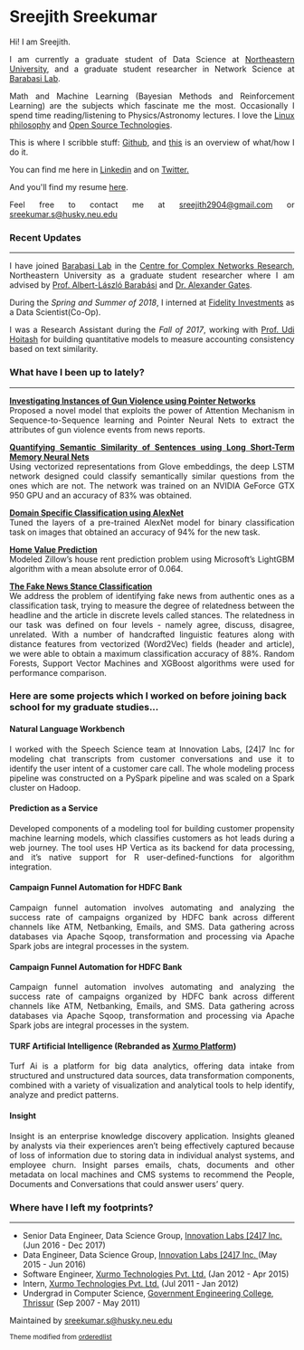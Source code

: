 # Sreejith Sreekumar

<p align="justify"> Hi! I am Sreejith. </p>


<p align="justify"> I am currently a graduate student of Data Science at <a
href="https://www.northeastern.edu/">Northeastern University</a>, and a graduate student researcher
in Network Science at <a href="https://www.barabasilab.com">Barabasi Lab</a>. </p>


<p align="justify"> Math and Machine Learning (Bayesian Methods and Reinforcement Learning) are the
subjects which fascinate me the most. Occasionally I spend time reading/listening to
Physics/Astronomy lectures. I love the <a href="https://en.wikipedia.org/wiki/Unix_philosophy">Linux
philosophy</a> and <a href="https://en.wikipedia.org/wiki/Open-source_software">Open Source
Technologies</a>. </p>

<p align="justify"> This is where I scribble stuff:  <a href="https://github.com/srjit">Github</a>, and <a href="https://sourcerer.io/srjit">this</a> is an overview of what/how I do it.
</p>

<p align="justify"> 
You can find me here in <a href="https://in.linkedin.com/in/sreejith2904">Linkedin</a> and on <a href="https://twitter.com/srjit_">Twitter.</a> </p>

<p align="justify"> 
And you'll find my resume <a href="https://github.com/srjit/resume-singlepage/blob/master/awesome-cv/resume.pdf">here</a>.
</p>

<p align="justify">  
Feel free to contact me at <a href="mailto:sreejith2904@gmail.com">sreejith2904@gmail.com</a> or <a href="sreekumar.s@husky.neu.edu">sreekumar.s@husky.neu.edu</a>
</p>

### Recent Updates
---            

<p align="justify">  I have joined <a href="https://www.barabasilab.com">Barabasi Lab</a> in the <a href="https://www.networkscienceinstitute.org/">Centre for Complex Networks Research</a>, Northeastern University as a graduate student researcher where I am advised by <a href="http://barabasi.com/">Prof. Albert-László Barabási</a> and <a href="https://www.barabasilab.com/people/alexander-gates">Dr. Alexander Gates</a>.
</p>


<p align="justify"> 			  During the <i>Spring and Summer of 2018</i>, I interned at <a href="https://www.fidelity.com/">Fidelity Investments</a> as a Data Scientist(Co-Op). 
</p>  


<p align="justify">
I was a Research Assistant during the <i>Fall of 2017</i>, working with <a href="http://www.damore-mckim.northeastern.edu/faculty/h/hoitash-udi">Prof. Udi Hoitash</a> for building quantitative models to measure accounting consistency based on text similarity.
</p>

### What have I been up to lately?
---

<p align="justify">				  <a href="https://github.com/srjit/pointer-seq2seq-gun-violence-event-analysis"><b>Investigating Instances of Gun Violence using Pointer Networks</b></a> <br/>
Proposed a novel model that exploits the power of Attention Mechanism in Sequence-to-Sequence learning and Pointer Neural Nets to extract the attributes of gun violence events from news reports.
</p>



<p align="justify">
<a href="https://github.com/srjit/lstm-sentence-similarity"><b>Quantifying Semantic Similarity of Sentences using Long Short-Term Memory Neural Nets</b></a> <br/>
Using vectorized representations from Glove embeddings, the deep LSTM network designed could classify semantically similar questions from the ones which are not. The network was trained on an NVIDIA GeForce GTX 950 GPU and an accuracy of 83% was obtained. 
</p>

<p align="justify">
<a href="https://github.com/srjit/rcnn-tensorflow/tree/master/alexnet"><b>Domain Specific Classification using AlexNet</b></a><br/>
Tuned the layers of a pre-trained AlexNet model for binary classification task on images that obtained an accuracy of 94% for the new task.
</p>

<p align="justify">
<a href="https://github.com/srjit/kaggle-scripts"><b>Home Value Prediction</b></a><br/>
Modeled Zillow’s house rent prediction problem using Microsoft’s LightGBM algorithm with a mean absolute error of 0.064.
</p>


<p align="justify">
<a href="https://github.com/srjit/fakenewschallange"><b>The Fake News Stance Classification</b></a> <br/>
We address the problem of identifying fake news from authentic ones as a classification task, trying to measure the degree of relatedness between the headline and the article in discrete levels called stances. The relatedness in our task was defined on four levels - namely agree, discuss, disagree, unrelated. With a number of handcrafted linguistic features along with distance features from vectorized (Word2Vec) fields (header and article), we were able to obtain a maximum classification accuracy of 88%. Random Forests, Support Vector Machines and XGBoost algorithms were used for performance comparison.
</p>

### Here are some projects which I worked on before joining back school for my graduate studies...  


#### Natural Language Workbench

<p align="justify">
I worked with the Speech Science team at Innovation Labs, [24]7 Inc for modeling chat transcripts from customer conversations and use it to identify the user intent of a customer care call.
The whole modeling process pipeline was constructed on a PySpark pipeline and was scaled on a Spark cluster on Hadoop.  
</p>

#### Prediction as a Service

<p align="justify">
Developed components of a modeling tool for building customer propensity machine learning models, which classifies customers as hot leads during a web journey. The tool uses HP
Vertica as its backend for data processing, and it’s native support for R user-defined-functions for algorithm integration.
</p>


#### Campaign Funnel Automation for HDFC Bank

<p align="justify">
Campaign funnel automation involves automating and analyzing the success rate of campaigns organized by HDFC bank across different channels like ATM, Netbanking, Emails, and SMS. Data gathering across databases via Apache Sqoop, transformation and processing via Apache Spark jobs are integral processes in the system.
</p>


#### Campaign Funnel Automation for HDFC Bank

<p align="justify">
Campaign funnel automation involves automating and analyzing the success rate of campaigns organized by HDFC bank across different channels like ATM, Netbanking, Emails, and SMS. Data gathering across databases via Apache Sqoop, transformation and processing via Apache Spark jobs are integral processes in the system.
</p>


#### TURF Artificial Intelligence (Rebranded as [Xurmo Platform](http://www.xurmo.com/xurmo-platform.html))

<p align="justify">
Turf Ai is a platform for big data analytics, offering data intake from structured and unstructured data sources, data transformation components, combined with a variety of
visualization and analytical tools to help identify, analyze and predict patterns.
</p>

#### Insight

<p align="justify">
Insight is an enterprise knowledge discovery application. Insights gleaned by analysts via their experiences aren’t being effectively captured because of loss of information due
to storing data in individual analyst systems, and employee churn. Insight parses emails, chats, documents and other metadata on local machines and CMS systems to recommend the People, Documents and Conversations that could answer users’ query.
</p>


### Where have I left my footprints?
---

* Senior Data Engineer, Data Science Group, <a href="https://www.247-inc.com/">Innovation Labs [24]7 Inc.</a> (Jun 2016 - Dec 2017)
* Data Engineer, Data Science Group, <a href="https://www.247-inc.com/">Innovation Labs [24]7 Inc. </a> (May 2015 - Jun 2016)
* Software Engineer, <a href="http://www.xurmo.com/">Xurmo Technologies Pvt. Ltd.</a> (Jan 2012 - Apr 2015)
* Intern, <a href="http://www.xurmo.com/">Xurmo Technologies Pvt. Ltd.</a> (Jul 2011 - Jan 2012)
* Undergrad in Computer Science, <a href="http://gectcr.ac.in/">Government Engineering College, Thrissur</a> (Sep 2007 - May 2011)


<footer>
<p>Maintained by <a href="mailto:sreekumar.s@husky.neu.edu">sreekumar.s@husky.neu.edu</a></p>
<p><small>Theme modified from <a href="https://github.com/orderedlist">orderedlist</a></small></p>
</footer>


<script type="text/javascript">
(function(i,s,o,g,r,a,m){i['GoogleAnalyticsObject']=r;i[r]=i[r]||function(){
(i[r].q=i[r].q||[]).push(arguments)},i[r].l=1*new Date();a=s.createElement(o),
m=s.getElementsByTagName(o)[0];a.async=1;a.src=g;m.parentNode.insertBefore(a,m)
})(window,document,'script','https://www.google-analytics.com/analytics.js','ga');

ga('create', 'UA-100200526-1', 'auto');
ga('send', 'pageview');
</script>

